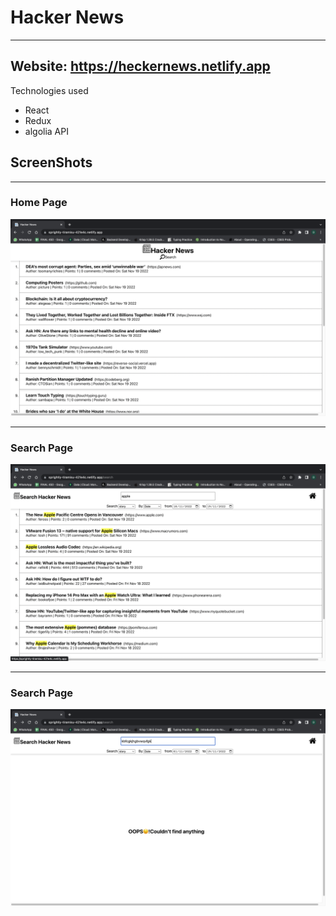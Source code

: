 # Hacker News
___

## Website: https://heckernews.netlify.app
Technologies used 
- React
- Redux
- algolia API
## ScreenShots

---
### Home Page
<img src='./screenshots/output1.png'/>

---

### Search Page
<img src='./screenshots/output2.png'>

---

### Search Page
<img src='./screenshots/output3.png'>
